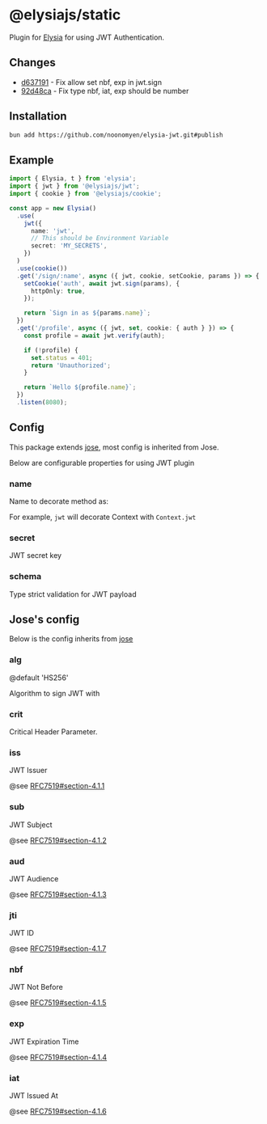 # @elysiajs/static

Plugin for [Elysia](https://github.com/elysiajs/elysia) for using JWT Authentication.

## Changes

- [d637191](https://github.com/noonomyen/elysia-jwt/commit/d637191e5743a59e0af070c039bc6f9908536f36) - Fix allow set nbf, exp in jwt.sign
- [92d48ca](https://github.com/noonomyen/elysia-jwt/commit/92d48cad1fd7c8f96ac3be8944d39e3963337496) - Fix type nbf, iat, exp should be number

## Installation

```bash
bun add https://github.com/noonomyen/elysia-jwt.git#publish
```

## Example

```typescript
import { Elysia, t } from 'elysia';
import { jwt } from '@elysiajs/jwt';
import { cookie } from '@elysiajs/cookie';

const app = new Elysia()
  .use(
    jwt({
      name: 'jwt',
      // This should be Environment Variable
      secret: 'MY_SECRETS',
    })
  )
  .use(cookie())
  .get('/sign/:name', async ({ jwt, cookie, setCookie, params }) => {
    setCookie('auth', await jwt.sign(params), {
      httpOnly: true,
    });

    return `Sign in as ${params.name}`;
  })
  .get('/profile', async ({ jwt, set, cookie: { auth } }) => {
    const profile = await jwt.verify(auth);

    if (!profile) {
      set.status = 401;
      return 'Unauthorized';
    }

    return `Hello ${profile.name}`;
  })
  .listen(8080);
```

## Config

This package extends [jose](https://github.com/panva/jose), most config is inherited from Jose.

Below are configurable properties for using JWT plugin

### name

Name to decorate method as:

For example, `jwt` will decorate Context with `Context.jwt`

### secret

JWT secret key

### schema

Type strict validation for JWT payload

## Jose's config

Below is the config inherits from [jose](https://github.com/panva/jose)

### alg

@default 'HS256'

Algorithm to sign JWT with

### crit

Critical Header Parameter.

### iss

JWT Issuer

@see [RFC7519#section-4.1.1](https://www.rfc-editor.org/rfc/rfc7519#section-4.1.1)

### sub

JWT Subject

@see [RFC7519#section-4.1.2](https://www.rfc-editor.org/rfc/rfc7519#section-4.1.2)

### aud

JWT Audience

@see [RFC7519#section-4.1.3](https://www.rfc-editor.org/rfc/rfc7519#section-4.1.3)

### jti

JWT ID

@see [RFC7519#section-4.1.7](https://www.rfc-editor.org/rfc/rfc7519#section-4.1.7)

### nbf

JWT Not Before

@see [RFC7519#section-4.1.5](https://www.rfc-editor.org/rfc/rfc7519#section-4.1.5)

### exp

JWT Expiration Time

@see [RFC7519#section-4.1.4](https://www.rfc-editor.org/rfc/rfc7519#section-4.1.4)

### iat

JWT Issued At

@see [RFC7519#section-4.1.6](https://www.rfc-editor.org/rfc/rfc7519#section-4.1.6)

